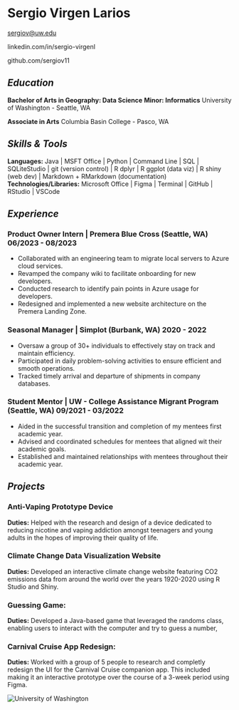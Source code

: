 # Sergio Virgen Larios

sergiov@uw.edu

linkedin.com/in/sergio-virgenl

github.com/sergiov11

## ***Education***
**Bachelor of Arts in Geography: Data Science**
**Minor: Informatics**
University of Washington - Seattle, WA

**Associate in Arts**
Columbia Basin College - Pasco, WA

## ***Skills & Tools***
**Languages:**  Java | MSFT Office | Python | Command Line | SQL | SQLiteStudio | git (version control) | R dplyr | R ggplot (data viz) | R shiny (web dev) | Markdown + RMarkdown (documentation) 
**Technologies/Libraries:** Microsoft Office | Figma | Terminal | GitHub | RStudio | VSCode 

## ***Experience***
### Product Owner Intern | Premera Blue Cross (Seattle, WA)                                         06/2023 - 08/2023
- Collaborated with an engineering team to migrate local servers to Azure cloud services.
- Revamped the company wiki to facilitate onboarding for new developers.
- Conducted research to identify pain points in Azure usage for developers.
- Redesigned and implemented a new website architecture on the Premera Landing Zone.

### Seasonal Manager | Simplot (Burbank, WA)                                                              2020 - 2022
- Oversaw a group of 30+ individuals to effectively stay on track and maintain efficiency.
- Participated in daily problem-solving activities to ensure efficient and smooth operations.
- Tracked timely arrival and departure of shipments in company databases.

### Student Mentor | UW - College Assistance Migrant Program (Seattle, WA)                           09/2021 - 03/2022
- Aided in the successful transition and completion of my mentees first academic year.
- Advised and coordinated schedules for mentees that aligned wit their academic goals.
- Established and maintained relationships with mentees throughout their academic year.

## ***Projects***
### Anti-Vaping Prototype Device
**Duties:** Helped with the research and design of a device dedicated to reducing nicotine and vaping addiction amongst teenagers and young adults in the hopes of improving their quality of life.
### Climate Change Data Visualization Website
**Duties:** Developed an interactive climate change website featuring CO2 emissions data from around the world over the years 1920-2020 using R Studio and Shiny.
### Guessing Game:
**Duties:** Developed a Java-based game that leveraged the randoms class, enabling users to interact with the computer and try to guess a number,
### Carnival Cruise App Redesign:
**Duties:** Worked with a group of 5 people to research and completly redesign the UI for the Carnival Cruise companion app. This included making it an interactive prototype over the course of a 3-week period using Figma.

![University of Washington](https://upload.wikimedia.org/wikipedia/en/thumb/5/58/University_of_Washington_seal.svg/1200px-University_of_Washington_seal.svg.png)
